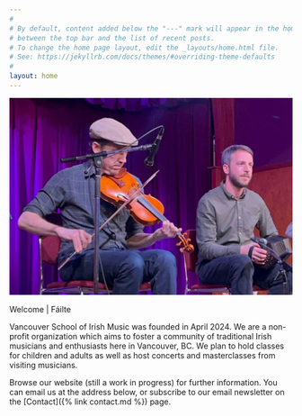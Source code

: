 ```yaml
---
#
# By default, content added below the "---" mark will appear in the home page
# between the top bar and the list of recent posts.
# To change the home page layout, edit the _layouts/home.html file.
# See: https://jekyllrb.com/docs/themes/#overriding-theme-defaults
#
layout: home
---
```


![Musicians on stage](/assets/img/dave-eoin-stage.jpg)

Welcome | Fáilte

Vancouver School of Irish Music was founded in April 2024.
We are a non-profit organization which aims to foster a community of traditional Irish musicians and enthusiasts here in Vancouver, BC. 
We plan to hold classes for children and adults as well as host concerts and masterclasses from visiting musicians. 

Browse our website (still a work in progress) for further information. You can email us at the address below, or subscribe to our email newsletter on the [Contact]({% link contact.md %}) page.



